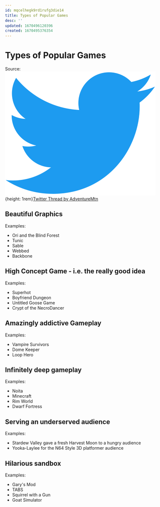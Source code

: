 ```yaml
---
id: mqcelhegk9rd1rufg3die14
title: Types of Popular Games
desc: ''
updated: 1670496120396
created: 1670495376354
---
```

# Types of Popular Games

Source: ![Twitter Icon](assets/twitter-icon.svg){height: 1rem}[Twitter Thread by AdventureMtn](https://twitter.com/AdventureMtn/status/1598421419528187909)

## Beautiful Graphics

Examples:
- Ori and the Blind Forest
- Tunic
- Sable
- Webbed
- Backbone

## High Concept Game - i.e. the really good idea

Examples:
- Superhot
- Boyfriend Dungeon
- Untitled Goose Game
- Crypt of the NecroDancer

## Amazingly addictive Gameplay

Examples:
- Vampire Survivors
- Dome Keeper
- Loop Hero

## Infinitely deep gameplay

Examples:
- Noita
- Minecraft
- Rim World
- Dwarf Fortress

## Serving an underserved audience

Examples:
- Stardew Valley gave a fresh Harvest Moon to a hungry audience
- Yooka-Laylee for the N64 Style 3D platformer audience

## Hilarious sandbox

Examples:
- Gary's Mod
- TABS
- Squirrel with a Gun
- Goat Simulator
